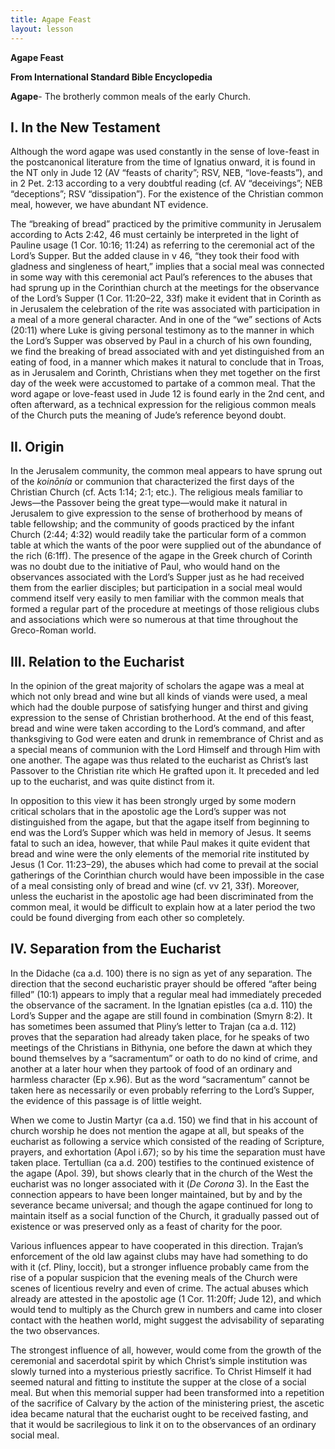```yaml
---
title: Agape Feast
layout: lesson
---
```



**Agape Feast**

**From International Standard Bible Encyclopedia**

**Agape**- The brotherly common meals of the early Church.

I. In the New Testament
-----------------------

Although the word agape was used constantly in the sense of love-feast
in the postcanonical literature from the time of Ignatius onward, it is
found in the NT only in Jude 12 (AV “feasts of charity”; RSV, NEB,
“love-feasts”), and in 2 Pet. 2:13 according to a very doubtful reading
(cf. AV “deceivings”; NEB “deceptions”; RSV “dissipation”). For the
existence of the Christian common meal, however, we have abundant NT
evidence.

The “breaking of bread” practiced by the primitive community in
Jerusalem according to Acts 2:42, 46 must certainly be interpreted in
the light of Pauline usage (1 Cor. 10:16; 11:24) as referring to the
ceremonial act of the Lord’s Supper. But the added clause in v 46, “they
took their food with gladness and singleness of heart,” implies that a
social meal was connected in some way with this ceremonial act Paul’s
references to the abuses that had sprung up in the Corinthian church at
the meetings for the observance of the Lord’s Supper (1 Cor. 11:20–22,
33f) make it evident that in Corinth as in Jerusalem the celebration of
the rite was associated with participation in a meal of a more general
character. And in one of the “we” sections of Acts (20:11) where Luke is
giving personal testimony as to the manner in which the Lord’s Supper
was observed by Paul in a church of his own founding, we find the
breaking of bread associated with and yet distinguished from an eating
of food, in a manner which makes it natural to conclude that in Troas,
as in Jerusalem and Corinth, Christians when they met together on the
first day of the week were accustomed to partake of a common meal. That
the word agape or love-feast used in Jude 12 is found early in the 2nd
cent, and often afterward, as a technical expression for the religious
common meals of the Church puts the meaning of Jude’s reference beyond
doubt.

II. Origin
----------

In the Jerusalem community, the common meal appears to have sprung out
of the *koinōnía* or communion that characterized the first days of the
Christian Church (cf. Acts 1:14; 2:1; etc.). The religious meals
familiar to Jews—the Passover being the great type—would make it natural
in Jerusalem to give expression to the sense of brotherhood by means of
table fellowship; and the community of goods practiced by the infant
Church (2:44; 4:32) would readily take the particular form of a common
table at which the wants of the poor were supplied out of the abundance
of the rich (6:1ff). The presence of the agape in the Greek church of
Corinth was no doubt due to the initiative of Paul, who would hand on
the observances associated with the Lord’s Supper just as he had
received them from the earlier disciples; but participation in a social
meal would commend itself very easily to men familiar with the common
meals that formed a regular part of the procedure at meetings of those
religious clubs and associations which were so numerous at that time
throughout the Greco-Roman world.

III. Relation to the Eucharist
------------------------------

In the opinion of the great majority of scholars the agape was a meal at
which not only bread and wine but all kinds of viands were used, a meal
which had the double purpose of satisfying hunger and thirst and giving
expression to the sense of Christian brotherhood. At the end of this
feast, bread and wine were taken according to the Lord’s command, and
after thanksgiving to God were eaten and drunk in remembrance of Christ
and as a special means of communion with the Lord Himself and through
Him with one another. The agape was thus related to the eucharist as
Christ’s last Passover to the Christian rite which He grafted upon it.
It preceded and led up to the eucharist, and was quite distinct from it.

In opposition to this view it has been strongly urged by some modern
critical scholars that in the apostolic age the Lord’s supper was not
distinguished from the agape, but that the agape itself from beginning
to end was the Lord’s Supper which was held in memory of Jesus. It seems
fatal to such an idea, however, that while Paul makes it quite evident
that bread and wine were the only elements of the memorial rite
instituted by Jesus (1 Cor. 11:23–29), the abuses which had come to
prevail at the social gatherings of the Corinthian church would have
been impossible in the case of a meal consisting only of bread and wine
(cf. vv 21, 33f). Moreover, unless the eucharist in the apostolic age
had been discriminated from the common meal, it would be difficult to
explain how at a later period the two could be found diverging from each
other so completely.

IV. Separation from the Eucharist
---------------------------------

In the Didache (ca a.d. 100) there is no sign as yet of any separation.
The direction that the second eucharistic prayer should be offered
“after being filled” (10:1) appears to imply that a regular meal had
immediately preceded the observance of the sacrament. In the Ignatian
epistles (ca a.d. 110) the Lord’s Supper and the agape are still found
in combination (Smyrn 8:2). It has sometimes been assumed that Pliny’s
letter to Trajan (ca a.d. 112) proves that the separation had already
taken place, for he speaks of two meetings of the Christians in
Bithynia, one before the dawn at which they bound themselves by a
“sacramentum” or oath to do no kind of crime, and another at a later
hour when they partook of food of an ordinary and harmless character (Ep
x.96). But as the word “sacramentum” cannot be taken here as necessarily
or even probably referring to the Lord’s Supper, the evidence of this
passage is of little weight.

When we come to Justin Martyr (ca a.d. 150) we find that in his account
of church worship he does not mention the agape at all, but speaks of
the eucharist as following a service which consisted of the reading of
Scripture, prayers, and exhortation (Apol i.67); so by his time the
separation must have taken place. Tertullian (ca a.d. 200) testifies to
the continued existence of the agape (Apol. 39), but shows clearly that
in the church of the West the eucharist was no longer associated with it
(*De Corona* 3). In the East the connection appears to have been longer
maintained, but by and by the severance became universal; and though the
agape continued for long to maintain itself as a social function of the
Church, it gradually passed out of existence or was preserved only as a
feast of charity for the poor.

Various influences appear to have cooperated in this direction. Trajan’s
enforcement of the old law against clubs may have had something to do
with it (cf. Pliny, loccit), but a stronger influence probably came from
the rise of a popular suspicion that the evening meals of the Church
were scenes of licentious revelry and even of crime. The actual abuses
which already are attested in the apostolic age (1 Cor. 11:20ff; Jude
12), and which would tend to multiply as the Church grew in numbers and
came into closer contact with the heathen world, might suggest the
advisability of separating the two observances.

The strongest influence of all, however, would come from the growth of
the ceremonial and sacerdotal spirit by which Christ’s simple
institution was slowly turned into a mysterious priestly sacrifice. To
Christ Himself it had seemed natural and fitting to institute the supper
at the close of a social meal. But when this memorial supper had been
transformed into a repetition of the sacrifice of Calvary by the action
of the ministering priest, the ascetic idea became natural that the
eucharist ought to be received fasting, and that it would be
sacrilegious to link it on to the observances of an ordinary social
meal.

